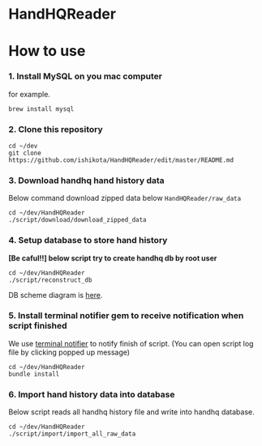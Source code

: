 # HandHQReader
# How to use
### 1. Install MySQL on you mac computer
for example.
```
brew install mysql
```

### 2. Clone this repository
```
cd ~/dev
git clone https://github.com/ishikota/HandHQReader/edit/master/README.md
```

### 3. Download handhq hand history data
Below command download zipped data below `HandHQReader/raw_data`
```
cd ~/dev/HandHQReader
./script/download/download_zipped_data
```

### 4. Setup database to store hand history
**[Be caful!!] below script try to create handhq db by root user**

```
cd ~/dev/HandHQReader
./script/reconstruct_db
```
DB scheme diagram is [here](https://cacoo.com/diagrams/cjHdIs6IoiZIa5zy).

### 5. Install terminal notifier gem to receive notification when script finished
We use [terminal notifier](https://github.com/julienXX/terminal-notifier) to notify finish of script.
(You can open script log file by clicking popped up message)
```
cd ~/dev/HandHQReader
bundle install
```

### 6. Import hand history data into database
Below script reads all handhq history file and write into handhq database.
```
cd ~/dev/HandHQReader
./script/import/import_all_raw_data
```
